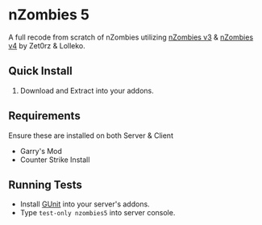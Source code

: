 # nZombies 5

A full recode from scratch of nZombies utilizing [nZombies v3](https://github.com/Alig96/nzombies) & [nZombies v4](https://github.com/Zet0rz/nzombies) by Zet0rz & Lolleko.

## Quick Install

1) Download and Extract into your addons.

## Requirements
Ensure these are installed on both Server & Client
- Garry's Mod
- Counter Strike Install

## Running Tests
- Install [GUnit](https://github.com/DarkRedemption/GUnit) into your server's addons.
- Type `test-only nzombies5` into server console.
